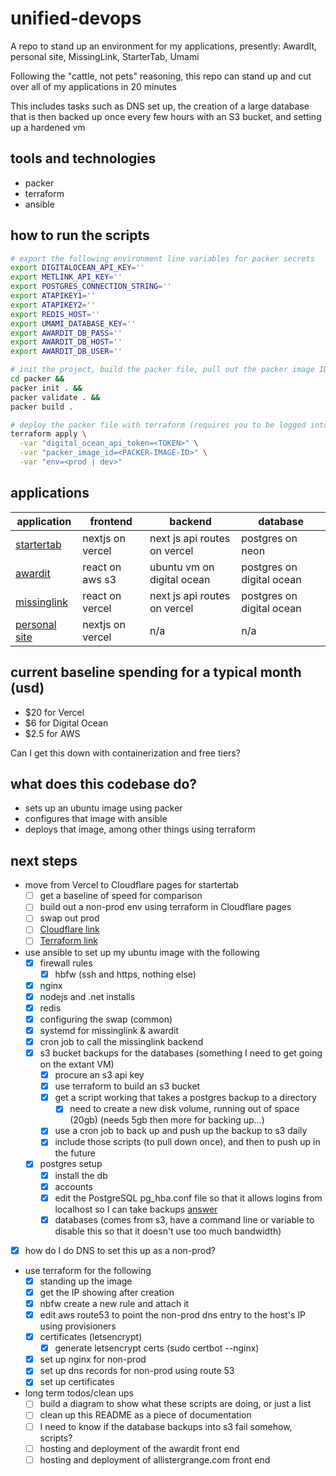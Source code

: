 # unified-devops

A repo to stand up an environment for my applications, presently: AwardIt, personal site, MissingLink, StarterTab, Umami

Following the "cattle, not pets" reasoning, this repo can stand up and cut over all of my applications in 20 minutes

This includes tasks such as DNS set up, the creation of a large database that is then backed up once every few hours with an S3 bucket, and setting up a hardened vm

## tools and technologies

- packer
- terraform
- ansible

## how to run the scripts

```bash
# export the following environment line variables for packer secrets
export DIGITALOCEAN_API_KEY=''
export METLINK_API_KEY=''
export POSTGRES_CONNECTION_STRING=''
export ATAPIKEY1=''
export ATAPIKEY2=''
export REDIS_HOST=''
export UMAMI_DATABASE_KEY=''
export AWARDIT_DB_PASS=''
export AWARDIT_DB_HOST=''
export AWARDIT_DB_USER=''

# init the project, build the packer file, pull out the packer image ID from the CLI
cd packer &&
packer init . &&
packer validate . &&
packer build .

# deploy the packer file with terraform (requires you to be logged into aws on the cli)
terraform apply \
  -var "digital_ocean_api_token=<TOKEN>" \
  -var "packer_image_id=<PACKER-IMAGE-ID>" \
  -var "env=<prod | dev>"
```

## applications

| application                                      | frontend         | backend                      | database                  |
| ------------------------------------------------ | ---------------- | ---------------------------- | ------------------------- |
| [startertab](https://startertab.com/landingpad)  | nextjs on vercel | next js api routes on vercel | postgres on neon          |
| [awardit](https://awardit.info/)                 | react on aws s3  | ubuntu vm on digital ocean   | postgres on digital ocean |
| [missinglink](https://www.missinglink.link)      | react on vercel  | next js api routes on vercel | postgres on digital ocean |
| [personal site](https://www.allistergrange.com/) | nextjs on vercel | n/a                          | n/a                       |


## current baseline spending for a typical month (usd)

- $20 for Vercel
- $6 for Digital Ocean
- $2.5 for AWS

Can I get this down with containerization and free tiers? 

## what does this codebase do?

- sets up an ubuntu image using packer
- configures that image with ansible
- deploys that image, among other things using terraform

## next steps

- move from Vercel to Cloudflare pages for startertab
  - [ ] get a baseline of speed for comparison
  - [ ] build out a non-prod env using terraform in Cloudflare pages
  - [ ] swap out prod
  - [ ] [Cloudflare link](https://developers.cloudflare.com/pages/framework-guides/nextjs/deploy-a-nextjs-site/)
  - [ ] [Terraform link](https://registry.terraform.io/providers/cloudflare/cloudflare/latest/docs/resources/pages_project)

- use ansible to set up my ubuntu image with the following
  - [X] firewall rules
    - [X] hbfw (ssh and https, nothing else)
  - [X] nginx
  - [X] nodejs and .net installs
  - [X] redis
  - [X] configuring the swap (common)
  - [X] systemd for missinglink & awardit
  - [X] cron job to call the missinglink backend
  - [X] s3 bucket backups for the databases (something I need to get going on the extant VM)
    - [X] procure an s3 api key
    - [X] use terraform to build an s3 bucket
    - [X] get a script working that takes a postgres backup to a directory
      - [X] need to create a new disk volume, running out of space (20gb) (needs 5gb then more for backing up...)
    - [X] use a cron job to back up and push up the backup to s3 daily
    - [X] include those scripts (to pull down once), and then to push up in the future 
  - [X] postgres setup
    - [X] install the db
    - [X] accounts
    - [X] edit the PostgreSQL pg_hba.conf file so that it allows logins from localhost so I can take backups [answer](https://chat.openai.com/c/b51fb1c3-42ad-4ec0-ae07-6b261d9d01e3)
    - [X] databases (comes from s3, have a command line or variable to disable this so that it doesn't use too much bandwidth)
- [X] how do I do DNS to set this up as a non-prod? 

- use terraform for the following
  - [X] standing up the image
  - [X] get the IP showing after creation 
  - [X] nbfw create a new rule and attach it
  - [X] edit aws route53 to point the non-prod dns entry to the host's IP using provisioners
  - [X] certificates (letsencrypt)
    - [X] generate letsencrypt certs (sudo certbot --nginx)
  - [X] set up nginx for non-prod
  - [X] set up dns records for non-prod using route 53
  - [X] set up certificates
  
- long term todos/clean ups
  - [ ] build a diagram to show what these scripts are doing, or just a list
  - [ ] clean up this README as a piece of documentation
  - [ ] I need to know if the database backups into s3 fail somehow, scripts?
  - [ ] hosting and deployment of the awardit front end
  - [ ] hosting and deployment of allistergrange.com front end
